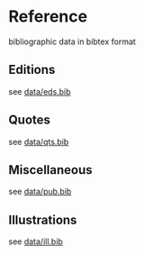 # Reference

bibliographic data in bibtex format


## Editions

see [data/eds.bib](https://github.com/drahtwort/ref/blob/master/data/eds.bib)


## Quotes

see [data/qts.bib](https://github.com/drahtwort/ref/blob/master/data/qts.bib)


## Miscellaneous

see [data/pub.bib](https://github.com/drahtwort/ref/blob/master/data/pub.bib)


## Illustrations

see [data/ill.bib](https://github.com/drahtwort/ref/blob/master/data/ill.bib)
